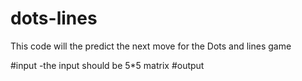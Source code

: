 # dots-lines
This code will the predict the next move for the Dots and lines game

#input
-the input should be 5*5 matrix
#output

